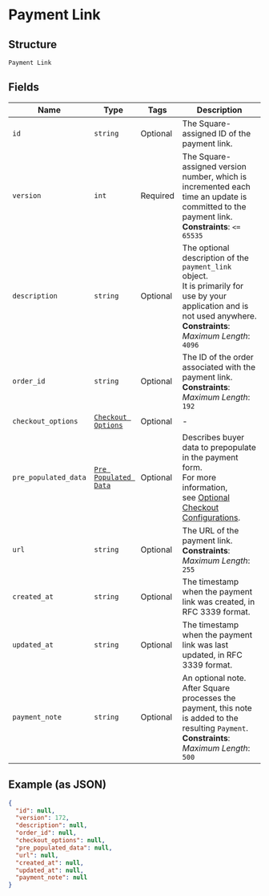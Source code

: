 
# Payment Link

## Structure

`Payment Link`

## Fields

| Name | Type | Tags | Description |
|  --- | --- | --- | --- |
| `id` | `string` | Optional | The Square-assigned ID of the payment link. |
| `version` | `int` | Required | The Square-assigned version number, which is incremented each time an update is committed to the payment link.<br>**Constraints**: `<= 65535` |
| `description` | `string` | Optional | The optional description of the `payment_link` object.<br>It is primarily for use by your application and is not used anywhere.<br>**Constraints**: *Maximum Length*: `4096` |
| `order_id` | `string` | Optional | The ID of the order associated with the payment link.<br>**Constraints**: *Maximum Length*: `192` |
| `checkout_options` | [`Checkout Options`](../../doc/models/checkout-options.md) | Optional | - |
| `pre_populated_data` | [`Pre Populated Data`](../../doc/models/pre-populated-data.md) | Optional | Describes buyer data to prepopulate in the payment form.<br>For more information,<br>see [Optional Checkout Configurations](https://developer.squareup.com/docs/checkout-api/optional-checkout-configurations). |
| `url` | `string` | Optional | The URL of the payment link.<br>**Constraints**: *Maximum Length*: `255` |
| `created_at` | `string` | Optional | The timestamp when the payment link was created, in RFC 3339 format. |
| `updated_at` | `string` | Optional | The timestamp when the payment link was last updated, in RFC 3339 format. |
| `payment_note` | `string` | Optional | An optional note. After Square processes the payment, this note is added to the<br>resulting `Payment`.<br>**Constraints**: *Maximum Length*: `500` |

## Example (as JSON)

```json
{
  "id": null,
  "version": 172,
  "description": null,
  "order_id": null,
  "checkout_options": null,
  "pre_populated_data": null,
  "url": null,
  "created_at": null,
  "updated_at": null,
  "payment_note": null
}
```

